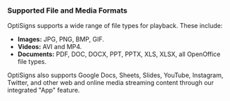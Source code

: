 ### Supported File and Media Formats

OptiSigns supports a wide range of file types for playback. These include:

* **Images:** JPG, PNG, BMP, GIF.
* **Videos:** AVI and MP4.
* **Documents:** PDF, DOC, DOCX, PPT, PPTX, XLS, XLSX, all OpenOffice file types.

OptiSigns also supports Google Docs, Sheets, Slides, YouTube, Instagram, Twitter, and other web and online media streaming content through our integrated "App" feature.